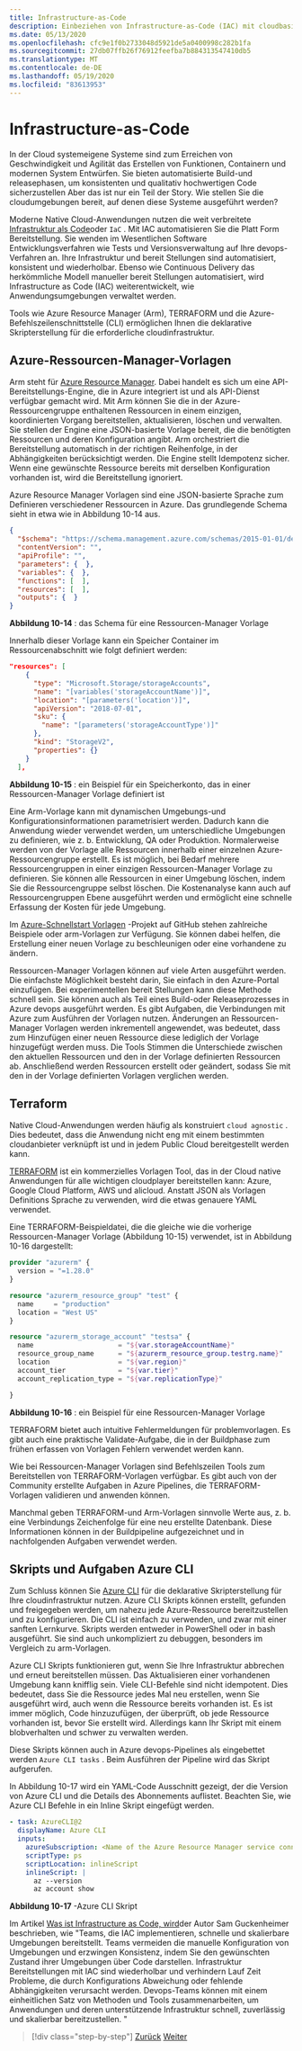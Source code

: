 ```yaml
---
title: Infrastructure-as-Code
description: Einbeziehen von Infrastructure-as-Code (IAC) mit cloudbasierten Anwendungen
ms.date: 05/13/2020
ms.openlocfilehash: cfc9e1f0b2733048d5921de5a0400998c282b1fa
ms.sourcegitcommit: 27db07ffb26f76912feefba7b884313547410db5
ms.translationtype: MT
ms.contentlocale: de-DE
ms.lasthandoff: 05/19/2020
ms.locfileid: "83613953"
---
```

# <a name="infrastructure-as-code"></a>Infrastructure-as-Code

In der Cloud systemeigene Systeme sind zum Erreichen von Geschwindigkeit und Agilität das Erstellen von Funktionen, Containern und modernen System Entwürfen. Sie bieten automatisierte Build-und releasephasen, um konsistenten und qualitativ hochwertigen Code sicherzustellen Aber das ist nur ein Teil der Story. Wie stellen Sie die cloudumgebungen bereit, auf denen diese Systeme ausgeführt werden?

Moderne Native Cloud-Anwendungen nutzen die weit verbreitete [Infrastruktur als Code](https://docs.microsoft.com/azure/devops/learn/what-is-infrastructure-as-code)oder `IaC` .  Mit IAC automatisieren Sie die Platt Form Bereitstellung. Sie wenden im Wesentlichen Software Entwicklungsverfahren wie Tests und Versionsverwaltung auf Ihre devops-Verfahren an. Ihre Infrastruktur und bereit Stellungen sind automatisiert, konsistent und wiederholbar. Ebenso wie Continuous Delivery das herkömmliche Modell manueller bereit Stellungen automatisiert, wird Infrastructure as Code (IAC) weiterentwickelt, wie Anwendungsumgebungen verwaltet werden.

Tools wie Azure Resource Manager (Arm), TERRAFORM und die Azure-Befehlszeilenschnittstelle (CLI) ermöglichen Ihnen die deklarative Skripterstellung für die erforderliche cloudinfrastruktur.

## <a name="azure-resource-manager-templates"></a>Azure-Ressourcen-Manager-Vorlagen

Arm steht für [Azure Resource Manager](https://azure.microsoft.com/documentation/articles/resource-group-overview/). Dabei handelt es sich um eine API-Bereitstellungs-Engine, die in Azure integriert ist und als API-Dienst verfügbar gemacht wird. Mit Arm können Sie die in der Azure-Ressourcengruppe enthaltenen Ressourcen in einem einzigen, koordinierten Vorgang bereitstellen, aktualisieren, löschen und verwalten. Sie stellen der Engine eine JSON-basierte Vorlage bereit, die die benötigten Ressourcen und deren Konfiguration angibt. Arm orchestriert die Bereitstellung automatisch in der richtigen Reihenfolge, in der Abhängigkeiten berücksichtigt werden. Die Engine stellt Idempotenz sicher. Wenn eine gewünschte Ressource bereits mit derselben Konfiguration vorhanden ist, wird die Bereitstellung ignoriert.

Azure Resource Manager Vorlagen sind eine JSON-basierte Sprache zum Definieren verschiedener Ressourcen in Azure. Das grundlegende Schema sieht in etwa wie in Abbildung 10-14 aus.

```json
{
  "$schema": "https://schema.management.azure.com/schemas/2015-01-01/deploymentTemplate.json#",
  "contentVersion": "",
  "apiProfile": "",
  "parameters": {  },
  "variables": {  },
  "functions": [  ],
  "resources": [  ],
  "outputs": {  }
}
```

**Abbildung 10-14** : das Schema für eine Ressourcen-Manager Vorlage

Innerhalb dieser Vorlage kann ein Speicher Container im Ressourcenabschnitt wie folgt definiert werden:

```json
"resources": [
    {
      "type": "Microsoft.Storage/storageAccounts",
      "name": "[variables('storageAccountName')]",
      "location": "[parameters('location')]",
      "apiVersion": "2018-07-01",
      "sku": {
        "name": "[parameters('storageAccountType')]"
      },
      "kind": "StorageV2",
      "properties": {}
    }
  ],
```

**Abbildung 10-15** : ein Beispiel für ein Speicherkonto, das in einer Ressourcen-Manager Vorlage definiert ist

Eine Arm-Vorlage kann mit dynamischen Umgebungs-und Konfigurationsinformationen parametrisiert werden. Dadurch kann die Anwendung wieder verwendet werden, um unterschiedliche Umgebungen zu definieren, wie z. b. Entwicklung, QA oder Produktion. Normalerweise werden von der Vorlage alle Ressourcen innerhalb einer einzelnen Azure-Ressourcengruppe erstellt. Es ist möglich, bei Bedarf mehrere Ressourcengruppen in einer einzigen Ressourcen-Manager Vorlage zu definieren. Sie können alle Ressourcen in einer Umgebung löschen, indem Sie die Ressourcengruppe selbst löschen. Die Kostenanalyse kann auch auf Ressourcengruppen Ebene ausgeführt werden und ermöglicht eine schnelle Erfassung der Kosten für jede Umgebung.

Im [Azure-Schnellstart Vorlagen](https://github.com/Azure/azure-quickstart-templates) -Projekt auf GitHub stehen zahlreiche Beispiele oder arm-Vorlagen zur Verfügung. Sie können dabei helfen, die Erstellung einer neuen Vorlage zu beschleunigen oder eine vorhandene zu ändern.

Ressourcen-Manager Vorlagen können auf viele Arten ausgeführt werden. Die einfachste Möglichkeit besteht darin, Sie einfach in den Azure-Portal einzufügen. Bei experimentellen bereit Stellungen kann diese Methode schnell sein. Sie können auch als Teil eines Build-oder Releaseprozesses in Azure devops ausgeführt werden. Es gibt Aufgaben, die Verbindungen mit Azure zum Ausführen der Vorlagen nutzen. Änderungen an Ressourcen-Manager Vorlagen werden inkrementell angewendet, was bedeutet, dass zum Hinzufügen einer neuen Ressource diese lediglich der Vorlage hinzugefügt werden muss. Die Tools Stimmen die Unterschiede zwischen den aktuellen Ressourcen und den in der Vorlage definierten Ressourcen ab. Anschließend werden Ressourcen erstellt oder geändert, sodass Sie mit den in der Vorlage definierten Vorlagen verglichen werden.  

## <a name="terraform"></a>Terraform

Native Cloud-Anwendungen werden häufig als konstruiert `cloud agnostic` . Dies bedeutet, dass die Anwendung nicht eng mit einem bestimmten cloudanbieter verknüpft ist und in jedem Public Cloud bereitgestellt werden kann.

[TERRAFORM](https://www.terraform.io/) ist ein kommerzielles Vorlagen Tool, das in der Cloud native Anwendungen für alle wichtigen cloudplayer bereitstellen kann: Azure, Google Cloud Platform, AWS und alicloud. Anstatt JSON als Vorlagen Definitions Sprache zu verwenden, wird die etwas genauere YAML verwendet.

Eine TERRAFORM-Beispieldatei, die die gleiche wie die vorherige Ressourcen-Manager Vorlage (Abbildung 10-15) verwendet, ist in Abbildung 10-16 dargestellt:

```terraform
provider "azurerm" {
  version = "=1.28.0"
}

resource "azurerm_resource_group" "test" {
  name     = "production"
  location = "West US"
}

resource "azurerm_storage_account" "testsa" {
  name                     = "${var.storageAccountName}"
  resource_group_name      = "${azurerm_resource_group.testrg.name}"
  location                 = "${var.region}"
  account_tier             = "${var.tier}"
  account_replication_type = "${var.replicationType}"

}
```

**Abbildung 10-16** : ein Beispiel für eine Ressourcen-Manager Vorlage

TERRAFORM bietet auch intuitive Fehlermeldungen für problemvorlagen. Es gibt auch eine praktische Validate-Aufgabe, die in der Buildphase zum frühen erfassen von Vorlagen Fehlern verwendet werden kann.

Wie bei Ressourcen-Manager Vorlagen sind Befehlszeilen Tools zum Bereitstellen von TERRAFORM-Vorlagen verfügbar. Es gibt auch von der Community erstellte Aufgaben in Azure Pipelines, die TERRAFORM-Vorlagen validieren und anwenden können.

Manchmal geben TERRAFORM-und Arm-Vorlagen sinnvolle Werte aus, z. b. eine Verbindungs Zeichenfolge für eine neu erstellte Datenbank. Diese Informationen können in der Buildpipeline aufgezeichnet und in nachfolgenden Aufgaben verwendet werden.

## <a name="azure-cli-scripts-and-tasks"></a>Skripts und Aufgaben Azure CLI

Zum Schluss können Sie [Azure CLI](https://docs.microsoft.com/cli/azure/) für die deklarative Skripterstellung für Ihre cloudinfrastruktur nutzen. Azure CLI Skripts können erstellt, gefunden und freigegeben werden, um nahezu jede Azure-Ressource bereitzustellen und zu konfigurieren. Die CLI ist einfach zu verwenden, und zwar mit einer sanften Lernkurve. Skripts werden entweder in PowerShell oder in bash ausgeführt. Sie sind auch unkompliziert zu debuggen, besonders im Vergleich zu arm-Vorlagen.

Azure CLI Skripts funktionieren gut, wenn Sie Ihre Infrastruktur abbrechen und erneut bereitstellen müssen. Das Aktualisieren einer vorhandenen Umgebung kann knifflig sein. Viele CLI-Befehle sind nicht idempotent. Dies bedeutet, dass Sie die Ressource jedes Mal neu erstellen, wenn Sie ausgeführt wird, auch wenn die Ressource bereits vorhanden ist. Es ist immer möglich, Code hinzuzufügen, der überprüft, ob jede Ressource vorhanden ist, bevor Sie erstellt wird. Allerdings kann Ihr Skript mit einem blobverhalten und schwer zu verwalten werden.

Diese Skripts können auch in Azure devops-Pipelines als eingebettet werden `Azure CLI tasks` . Beim Ausführen der Pipeline wird das Skript aufgerufen.

In Abbildung 10-17 wird ein YAML-Code Ausschnitt gezeigt, der die Version von Azure CLI und die Details des Abonnements auflistet. Beachten Sie, wie Azure CLI Befehle in ein Inline Skript eingefügt werden.

```yaml
- task: AzureCLI@2
  displayName: Azure CLI
  inputs:
    azureSubscription: <Name of the Azure Resource Manager service connection>
    scriptType: ps
    scriptLocation: inlineScript
    inlineScript: |
      az --version
      az account show
```

**Abbildung 10-17** -Azure CLI Skript

Im Artikel [Was ist Infrastructure as Code, wird](https://docs.microsoft.com/azure/devops/learn/what-is-infrastructure-as-code)der Autor Sam Guckenheimer beschrieben, wie "Teams, die IAC implementieren, schnelle und skalierbare Umgebungen bereitstellt. Teams vermeiden die manuelle Konfiguration von Umgebungen und erzwingen Konsistenz, indem Sie den gewünschten Zustand ihrer Umgebungen über Code darstellen. Infrastruktur Bereitstellungen mit IAC sind wiederholbar und verhindern Lauf Zeit Probleme, die durch Konfigurations Abweichung oder fehlende Abhängigkeiten verursacht werden. Devops-Teams können mit einem einheitlichen Satz von Methoden und Tools zusammenarbeiten, um Anwendungen und deren unterstützende Infrastruktur schnell, zuverlässig und skalierbar bereitzustellen. "

>[!div class="step-by-step"]
>[Zurück](feature-flags.md)
>[Weiter](application-bundles.md)
